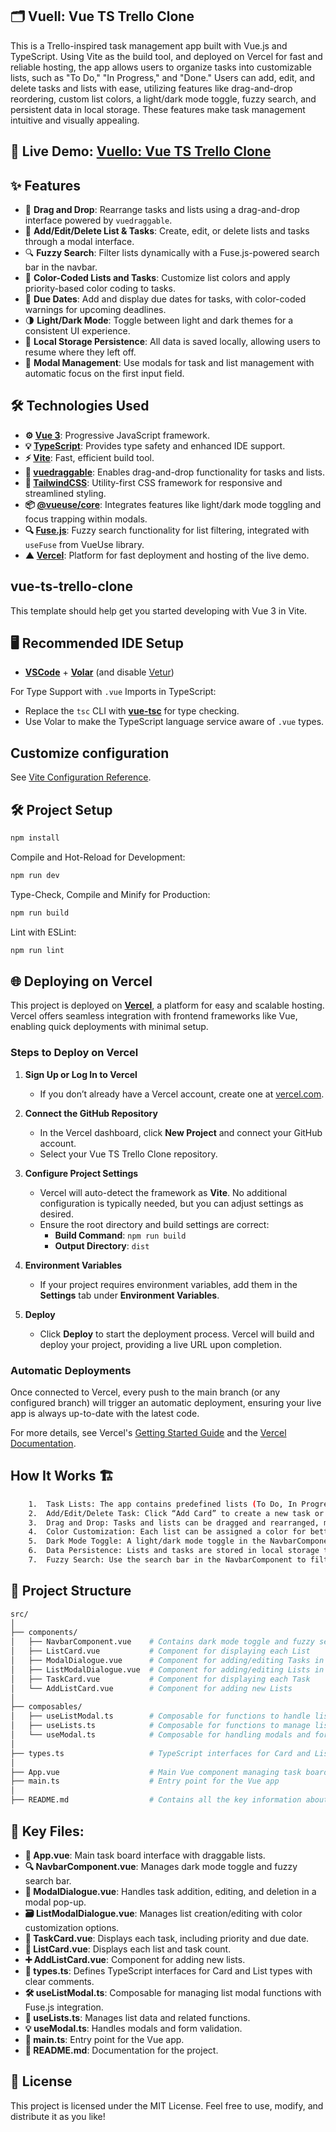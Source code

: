 ## 🗂️ Vuell: Vue TS Trello Clone

This is a Trello-inspired task management app built with Vue.js and TypeScript. Using Vite as the build tool, and deployed on Vercel for fast and reliable hosting, the app allows users to organize tasks into customizable lists, such as "To Do," "In Progress," and "Done." Users can add, edit, and delete tasks and lists with ease, utilizing features like drag-and-drop reordering, custom list colors, a light/dark mode toggle, fuzzy search, and persistent data in local storage. These features make task management intuitive and visually appealing.

## 🚀 Live Demo: [Vuello: Vue TS Trello Clone](https://vue-ts-trello-clone-okv3kyeoo-yuta-asakuras-projects.vercel.app/)

## ✨ Features

- 📌 **Drag and Drop**: Rearrange tasks and lists using a drag-and-drop interface powered by `vuedraggable`.
- 📝 **Add/Edit/Delete List & Tasks**: Create, edit, or delete lists and tasks through a modal interface.
- 🔍 **Fuzzy Search**: Filter lists dynamically with a Fuse.js-powered search bar in the navbar.
- 🎨 **Color-Coded Lists and Tasks**: Customize list colors and apply priority-based color coding to tasks.
- 📅 **Due Dates**: Add and display due dates for tasks, with color-coded warnings for upcoming deadlines.
- 🌗 **Light/Dark Mode**: Toggle between light and dark themes for a consistent UI experience.
- 💾 **Local Storage Persistence**: All data is saved locally, allowing users to resume where they left off.
- 🔲 **Modal Management**: Use modals for task and list management with automatic focus on the first input field.

## 🛠️ Technologies Used

- **⚙️ [Vue 3](https://vuejs.org/)**: Progressive JavaScript framework.
- **💡 [TypeScript](https://www.typescriptlang.org/)**: Provides type safety and enhanced IDE support.
- **⚡️ [Vite](https://vitejs.dev/)**: Fast, efficient build tool.
- **🔄 [vuedraggable](https://github.com/SortableJS/vue.draggable.next)**: Enables drag-and-drop functionality for tasks and lists.
- **🎨 [TailwindCSS](https://tailwindcss.com/)**: Utility-first CSS framework for responsive and streamlined styling.
- **📦 [@vueuse/core](https://vueuse.org/)**: Integrates features like light/dark mode toggling and focus trapping within modals.
- **🔍 [Fuse.js](https://vueuse.org/integrations/useFuse/)**: Fuzzy search functionality for list filtering, integrated with `useFuse` from VueUse library.
- **▲ [Vercel](https://vercel.com/)**: Platform for fast deployment and hosting of the live demo.

## vue-ts-trello-clone

This template should help get you started developing with Vue 3 in Vite.

## 🖥️ Recommended IDE Setup

- **[VSCode](https://code.visualstudio.com/)** + **[Volar](https://marketplace.visualstudio.com/items?itemName=Vue.volar)** (and disable [Vetur](https://marketplace.visualstudio.com/items?itemName=octref.vetur))

For Type Support with `.vue` Imports in TypeScript:

- Replace the `tsc` CLI with **[vue-tsc](https://github.com/johnsoncodehk/vue-tsc)** for type checking.
- Use Volar to make the TypeScript language service aware of `.vue` types.

## Customize configuration

See [Vite Configuration Reference](https://vite.dev/config/).

## 🛠️ Project Setup

```sh
npm install
```

Compile and Hot-Reload for Development:

```sh
npm run dev
```

Type-Check, Compile and Minify for Production:

```sh
npm run build
```

Lint with ESLint:

```sh
npm run lint
```

## 🌐 Deploying on Vercel

This project is deployed on **[Vercel](https://vercel.com/)**, a platform for easy and scalable hosting. Vercel offers seamless integration with frontend frameworks like Vue, enabling quick deployments with minimal setup.

### Steps to Deploy on Vercel

1. **Sign Up or Log In to Vercel**

   - If you don’t already have a Vercel account, create one at [vercel.com](https://vercel.com/).

2. **Connect the GitHub Repository**

   - In the Vercel dashboard, click **New Project** and connect your GitHub account.
   - Select your Vue TS Trello Clone repository.

3. **Configure Project Settings**

   - Vercel will auto-detect the framework as **Vite**. No additional configuration is typically needed, but you can adjust settings as desired.
   - Ensure the root directory and build settings are correct:
     - **Build Command**: `npm run build`
     - **Output Directory**: `dist`

4. **Environment Variables**

   - If your project requires environment variables, add them in the **Settings** tab under **Environment Variables**.

5. **Deploy**
   - Click **Deploy** to start the deployment process. Vercel will build and deploy your project, providing a live URL upon completion.

### Automatic Deployments

Once connected to Vercel, every push to the main branch (or any configured branch) will trigger an automatic deployment, ensuring your live app is always up-to-date with the latest code.

For more details, see Vercel's [Getting Started Guide](https://vercel.com/docs/get-started) and the [Vercel Documentation](https://vercel.com/docs).

## How It Works 🏗️

```sh
    1.	Task Lists: The app contains predefined lists (To Do, In Progress, Done) and allows for adding custom lists.
    2.	Add/Edit/Delete Task: Click “Add Card” to create a new task or select an existing task to edit or delete it.
    3.	Drag and Drop: Tasks and lists can be dragged and rearranged, making it easy to track task progress.
    4.	Color Customization: Each list can be assigned a color for better visual organization.
    5.	Dark Mode Toggle: A light/dark mode toggle in the NavbarComponent provides a cohesive experience across themes.
    6.	Data Persistence: Lists and tasks are stored in local storage to maintain data on page refresh.
    7.	Fuzzy Search: Use the search bar in the NavbarComponent to filter lists based on title or content.
```

## 📂 Project Structure

```sh
src/
│
├── components/
│   ├── NavbarComponent.vue    # Contains dark mode toggle and fuzzy search input
│   ├── ListCard.vue           # Component for displaying each List
│   ├── ModalDialogue.vue      # Component for adding/editing Tasks in a modal
│   ├── ListModalDialogue.vue  # Component for adding/editing Lists in a modal
│   ├── TaskCard.vue           # Component for displaying each Task
│   └── AddListCard.vue        # Component for adding new Lists
│
├── composables/
│   ├── useListModal.ts        # Composable for functions to handle list modal
│   ├── useLists.ts            # Composable for functions to manage lists
│   └── useModal.ts            # Composable for handling modals and form validation
│
├── types.ts                   # TypeScript interfaces for Card and List
│
├── App.vue                    # Main Vue component managing task board and draggable lists
├── main.ts                    # Entry point for the Vue app
│
├── README.md                  # Contains all the key information about the project
```

## 🔑 Key Files:

- **📂 App.vue**: Main task board interface with draggable lists.
- **🔍 NavbarComponent.vue**: Manages dark mode toggle and fuzzy search bar.
- **💬 ModalDialogue.vue**: Handles task addition, editing, and deletion in a modal pop-up.
- **🗃️ ListModalDialogue.vue**: Manages list creation/editing with color customization options.
- **📑 TaskCard.vue**: Displays each task, including priority and due date.
- **📝 ListCard.vue**: Displays each list and task count.
- **➕ AddListCard.vue**: Component for adding new lists.
- **📐 types.ts**: Defines TypeScript interfaces for Card and List types with clear comments.
- **🛠️ useListModal.ts**: Composable for managing list modal functions with Fuse.js integration.
- **🔄 useLists.ts**: Manages list data and related functions.
- **💡 useModal.ts**: Handles modals and form validation.
- **🚀 main.ts**: Entry point for the Vue app.
- **📜 README.md**: Documentation for the project.

## 📄 License

This project is licensed under the MIT License. Feel free to use, modify, and distribute it as you like!
